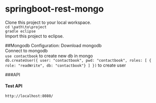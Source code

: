 # springboot-rest-mongo
Clone this project to your local workspace.<br/>
`cd \path\to\project`<br/>
`gradle eclipse`<br/>
Import this project to eclipse.

##Mongodb Configuration:
Download mongodb<br>
Connect to mongodb<br>
`use contactbook` to create new db in mongo<br>
`db.createUser({ user: "contactbook", pwd: "contactbook", roles: [ { role: "readWrite", db: "contactbook"} ] })` to create user

###API

#### Test API
```http://localhost:8080/```